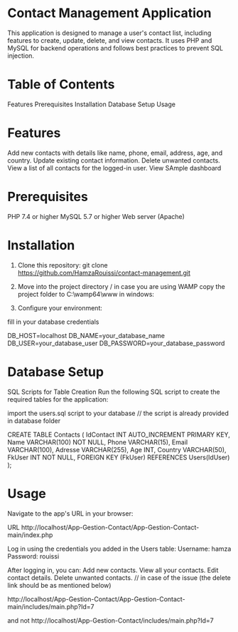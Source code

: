# Contact Management Application
This application is designed to manage a user's contact list, including features to create, update, delete, and view contacts. It uses PHP and MySQL for backend operations and follows best practices to prevent SQL injection.

# Table of Contents
Features
Prerequisites
Installation
Database Setup
Usage


# Features
Add new contacts with details like name, phone, email, address, age, and country.
Update existing contact information.
Delete unwanted contacts.
View a list of all contacts for the logged-in user.
View SAmple dashboard

# Prerequisites
PHP 7.4 or higher
MySQL 5.7 or higher
Web server (Apache)

# Installation

1. Clone this repository: git clone https://github.com/HamzaRouissi/contact-management.git

2. Move into the project directory / in case you are using WAMP copy the project folder to C:\wamp64\www in windows:


3. Configure your environment:

fill in your database credentials

DB_HOST=localhost
DB_NAME=your_database_name
DB_USER=your_database_user
DB_PASSWORD=your_database_password


# Database Setup

SQL Scripts for Table Creation
Run the following SQL script to create the required tables for the application:


import the users.sql script to your database // the script is already provided in database folder

CREATE TABLE Contacts (
    IdContact INT AUTO_INCREMENT PRIMARY KEY,
    Name VARCHAR(100) NOT NULL,
    Phone VARCHAR(15),
    Email VARCHAR(100),
    Adresse VARCHAR(255),
    Age INT,
    Country VARCHAR(50),
    FkUser INT NOT NULL,
    FOREIGN KEY (FkUser) REFERENCES Users(IdUser)
);





# Usage
Navigate to the app's URL in your browser:


URL http://localhost/App-Gestion-Contact/App-Gestion-Contact-main/index.php



Log in using the credentials you added in the Users table:
Username: hamza
Password: rouissi

After logging in, you can:
Add new contacts.
View all your contacts.
Edit contact details.
Delete unwanted contacts. // in case of the issue (the delete link should be as mentioned below)

http://localhost/App-Gestion-Contact/App-Gestion-Contact-main/includes/main.php?Id=7

and not http://localhost/App-Gestion-Contact/includes/main.php?Id=7

